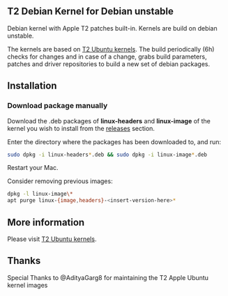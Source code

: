 ## T2 Debian Kernel for Debian unstable

Debian kernel with Apple T2 patches built-in. Kernels are build on
debian unstable.

The kernels are based on [T2 Ubuntu
kernels](https://github.com/t2linux/T2-Ubuntu-Kernel).
The build periodically (6h) checks for changes and in case of a change,
grabs build parameters, patches and driver repositories to build a new
set of debian packages.

## Installation

### Download package manually

Download the .deb packages of **linux-headers** and **linux-image** of
the kernel you wish to install from the
[releases](https://github.com/andersfugmann/T2-Debian-Kernel/releases)
section.

Enter the directory where the packages has been downloaded to, and run:
```bash
sudo dpkg -i linux-headers*.deb && sudo dpkg -i linux-image*.deb
```

Restart your Mac.

Consider removing previous images:
```bash
dpkg -l linux-image\*
apt purge linux-{image,headers}-<insert-version-here>*
```

## More information
Please visit [T2 Ubuntu kernels](https://github.com/t2linux/T2-Ubuntu-Kernel).

## Thanks
Special Thanks to @AdityaGarg8 for maintaining the T2 Apple Ubuntu
kernel images
